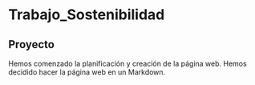 # Trabajo_Sostenibilidad
## Proyecto

Hemos comenzado la planificación  y creación de la página web. Hemos decidido hacer la página web en un Markdown.
